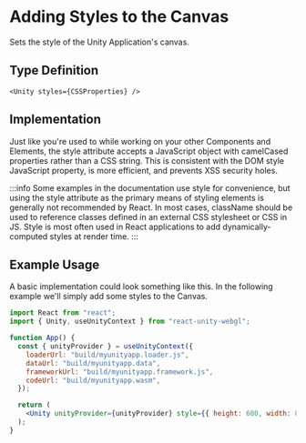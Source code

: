 # Adding Styles to the Canvas

Sets the style of the Unity Application's canvas.

## Type Definition

```tsx title="Type Definition"
<Unity styles={CSSProperties} />
```

## Implementation

Just like you're used to while working on your other Components and Elements, the style attribute accepts a JavaScript object with camelCased properties rather than a CSS string. This is consistent with the DOM style JavaScript property, is more efficient, and prevents XSS security holes.

:::info
Some examples in the documentation use style for convenience, but using the style attribute as the primary means of styling elements is generally not recommended by React. In most cases, className should be used to reference classes defined in an external CSS stylesheet or CSS in JS. Style is most often used in React applications to add dynamically-computed styles at render time.
:::

## Example Usage

A basic implementation could look something like this. In the following example we'll simply add some styles to the Canvas.

```jsx showLineNumbers title="App.jsx"
import React from "react";
import { Unity, useUnityContext } from "react-unity-webgl";

function App() {
  const { unityProvider } = useUnityContext({
    loaderUrl: "build/myunityapp.loader.js",
    dataUrl: "build/myunityapp.data",
    frameworkUrl: "build/myunityapp.framework.js",
    codeUrl: "build/myunityapp.wasm",
  });

  return (
    <Unity unityProvider={unityProvider} style={{ height: 600, width: 800 }} />
  );
}
```
